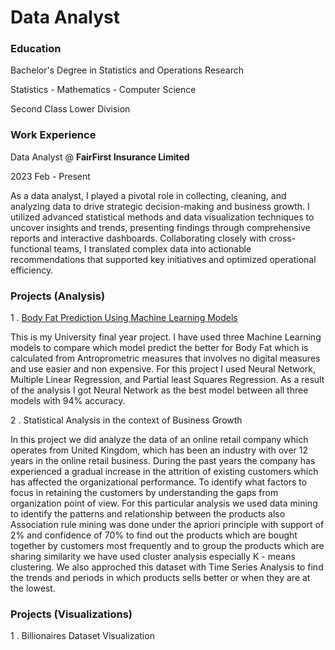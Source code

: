 # Data Analyst

### Education
Bachelor's Degree in Statistics and Operations Research

Statistics - Mathematics - Computer Science

Second Class Lower Division

### Work Experience
Data Analyst @ **FairFirst Insurance Limited**      

2023 Feb - Present

As a data analyst, I played a pivotal role in collecting, cleaning, and analyzing data to drive strategic decision-making and business growth. I utilized advanced statistical methods and data visualization techniques to uncover insights and trends, presenting findings through comprehensive reports and interactive dashboards. Collaborating closely with cross-functional teams, I translated complex data into actionable recommendations that supported key initiatives and optimized operational efficiency.


### Projects (Analysis)
1 . [Body Fat Prediction Using Machine Learning Models](https://github.com/snm-najwan/Body-Fat-Prediction-using-Machine-Learning-Models)

This is my University final year project. I have used three Machine Learning models to compare which model predict the better for Body Fat which is calculated from Antroprometric measures that involves no digital measures and use easier and non expensive. For this project I used Neural Network, Multiple Linear Regression, and Partial least Squares Regression.
As a result of the analysis I got Neural Network as the best model between all three models with 94% accuracy.

2 . Statistical Analysis in the context of Business Growth

In this project we did analyze the data of an online retail company which operates from United Kingdom, which has been an industry with over 12 years in the online retail business. During the past years the company has experienced a gradual increase in the attrition of existing customers which has affected the organizational performance. To identify what factors to focus in retaining the customers by understanding the gaps from organization point of view. For this particular analysis we used data mining to identify the patterns and relationship between the products also Association rule mining was done under the apriori principle with support of 2% and confidence of 70% to find out the products which are bought 
together by customers most frequently and to group the products which are sharing similarity we have used cluster analysis especially K - means clustering. We also approched this dataset with Time Series Analysis to find the trends and periods in which products sells better or when they are at the lowest.

### Projects (Visualizations)

1 . Billionaires Dataset Visualization

